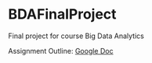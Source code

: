 # BDAFinalProject
Final project for course Big Data Analytics


Assignment Outline: [Google Doc](https://docs.google.com/document/d/1UmPLeCNKKA_Trsz1pJUM0pksEWlrInOcpQJAhr0vxmQ/edit?usp=sharing)
